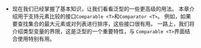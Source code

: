 
- 现在我们已经掌握了基本知识，让我们看看泛型的一些更高级的用法。 本章介绍用于支持元素比较的接口`Comparable <T>`和`Comparator <T>`。 
  例如，如果要查找集合的最大元素或对列表进行排序，这些接口很有用。 一路上，我们将介绍类型变量的界限，这是泛型的一个重要特性，与
  `Comparable <T>`界面结合使用特别有用。